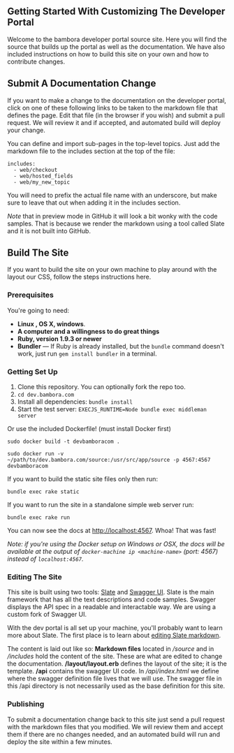 Getting Started With Customizing The Developer Portal
------------------------------
Welcome to the bambora developer portal source site. Here you will find the source that builds up the portal as well as the documentation. We have also included instructions on how to build this site on your own and how to contribute changes.

## Submit A Documentation Change
If you want to make a change to the documentation on the developer portal, click on one of these following links to be taken to the markdown file that defines the page. Edit that file (in the browser if you wish) and submit a pull request. We will review it and if accepted, and automated build will deploy your change.

You can define and import sub-pages in the top-level topics. Just add the markdown file to the includes section at the top of the file:
```
includes:
  - web/checkout
  - web/hosted_fields
  - web/my_new_topic
```
You will need to prefix the actual file name with an underscore, but make sure to leave that out when adding it in the includes section.

*Note* that in preview mode in GitHub it will look a bit wonky with the code samples. That is because we render the markdown using a tool called Slate and it is not built into GitHub.

## Build The Site
If you want to build the site on your own machine to play around with the layout our CSS, follow the steps instructions here.

### Prerequisites

You're going to need:

 - **Linux , OS X, windows**.
 - **A computer and a willingness to do great things**
 - **Ruby, version 1.9.3 or newer**
 - **Bundler** — If Ruby is already installed, but the `bundle` command doesn't work, just run `gem install bundler` in a terminal.

### Getting Set Up

 1. Clone this repository. You can optionally fork the repo too.
 3. `cd dev.bambora.com`
 4. Install all dependencies: `bundle install`
 5. Start the test server: `EXECJS_RUNTIME=Node bundle exec middleman server`

Or use the included Dockerfile! (must install Docker first)

```shell
sudo docker build -t devbamboracom .

sudo docker run -v ~/path/to/dev.bambora.com/source:/usr/src/app/source -p 4567:4567 devbamboracom
```

If you want to build the static site files only then run:
```shell
bundle exec rake static
```

If you want to run the site in a standalone simple web server run:
```shell
bundle exec rake run
```

You can now see the docs at <http://localhost:4567>. Whoa! That was fast!

*Note: if you're using the Docker setup on Windows or OSX, the docs will be
available at the output of `docker-machine ip <machine-name>` (port: 4567) instead of `localhost:4567`.*

### Editing The Site
This site is built using two tools: [Slate](https://github.com/tripit/slate) and [Swagger UI](https://github.com/jensoleg/swagger-ui). Slate is the main framework that has all the text descriptions and code samples. Swagger displays the API spec in a readable and interactable way. We are using a custom fork of Swagger UI.

With the dev portal is all set up your machine, you'll probably want to learn more about Slate. The first place is to learn about [editing Slate markdown](https://github.com/tripit/slate/wiki/Markdown-Syntax).

The content is laid out like so:
**Markdown files** located in _/source_ and in _/includes_ hold the content of the site. These are what are edited to change the documentation.
**/layout/layout.erb** defines the layout of the site; it is the template.
**/api** contains the swagger UI code. In _/api/index.html_ we define where the swagger definition file lives that we will use. The swagger file in this /api directory is not necessarily used as the base definition for this site.


### Publishing

To submit a documentation change back to this site just send a pull request with the markdown files that you modified. We will review them and accept them if there are no changes needed, and an automated build will run and deploy the site within a few minutes.
